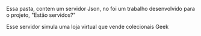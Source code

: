 Essa pasta, contem um servidor Json, no foi um trabalho desenvolvido para o projeto, "Estão
servidos?"

Esse servidor simula uma loja virtual que vende colecionais Geek
